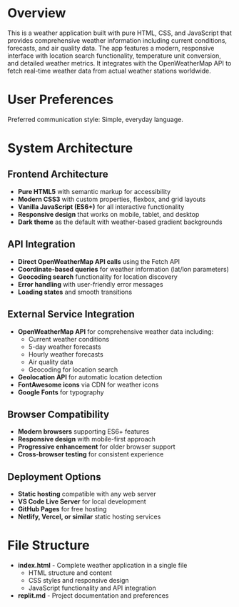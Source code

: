 # Overview

This is a weather application built with pure HTML, CSS, and JavaScript that provides comprehensive weather information including current conditions, forecasts, and air quality data. The app features a modern, responsive interface with location search functionality, temperature unit conversion, and detailed weather metrics. It integrates with the OpenWeatherMap API to fetch real-time weather data from actual weather stations worldwide.

# User Preferences

Preferred communication style: Simple, everyday language.

# System Architecture

## Frontend Architecture
- **Pure HTML5** with semantic markup for accessibility
- **Modern CSS3** with custom properties, flexbox, and grid layouts
- **Vanilla JavaScript (ES6+)** for all interactive functionality
- **Responsive design** that works on mobile, tablet, and desktop
- **Dark theme** as the default with weather-based gradient backgrounds

## API Integration
- **Direct OpenWeatherMap API calls** using the Fetch API
- **Coordinate-based queries** for weather information (lat/lon parameters)
- **Geocoding search** functionality for location discovery
- **Error handling** with user-friendly error messages
- **Loading states** and smooth transitions

## External Service Integration
- **OpenWeatherMap API** for comprehensive weather data including:
  - Current weather conditions
  - 5-day weather forecasts
  - Hourly weather forecasts
  - Air quality data
  - Geocoding for location search
- **Geolocation API** for automatic location detection
- **FontAwesome icons** via CDN for weather icons
- **Google Fonts** for typography

## Browser Compatibility
- **Modern browsers** supporting ES6+ features
- **Responsive design** with mobile-first approach
- **Progressive enhancement** for older browser support
- **Cross-browser testing** for consistent experience

## Deployment Options
- **Static hosting** compatible with any web server
- **VS Code Live Server** for local development
- **GitHub Pages** for free hosting
- **Netlify, Vercel, or similar** static hosting services

# File Structure

- **index.html** - Complete weather application in a single file
  - HTML structure and content
  - CSS styles and responsive design
  - JavaScript functionality and API integration
- **replit.md** - Project documentation and preferences